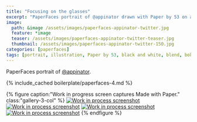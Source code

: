 ```yaml
---
title: "Focusing on the glasses"
excerpt: "PaperFaces portrait of @appinator drawn with Paper by 53 on an iPad."
image: 
  path: &image /assets/images/paperfaces-appinator-twitter.jpg 
  feature: *image
  teaser: /assets/images/paperfaces-appinator-twitter-teaser.jpg
  thumbnail: /assets/images/paperfaces-appinator-twitter-150.jpg
categories: [paperfaces]
tags: [portrait, illustration, Paper by 53, black and white, blend, bokeh]
---
```


PaperFaces portrait of [@appinator](https://twitter.com/appinator).

{% include_cached boilerplate/paperfaces-4.md %}

{% figure caption:"Work in progress screen captures Made with Paper." class:"gallery-3-col" %}
[![Work in process screenshot](/assets/images/paperfaces-appinator-process-1-600.jpg)](/assets/images/paperfaces-appinator-process-1-lg.jpg)
[![Work in process screenshot](/assets/images/paperfaces-appinator-process-2-600.jpg)](/assets/images/paperfaces-appinator-process-2-lg.jpg)
[![Work in process screenshot](/assets/images/paperfaces-appinator-process-3-600.jpg)](/assets/images/paperfaces-appinator-process-3-lg.jpg)
[![Work in process screenshot](/assets/images/paperfaces-appinator-process-4-600.jpg)](/assets/images/paperfaces-appinator-process-4-lg.jpg)
{% endfigure %}
